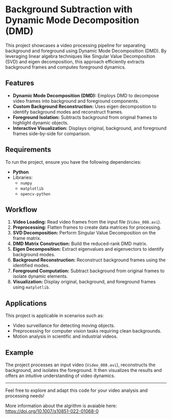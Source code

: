 # Background Subtraction with Dynamic Mode Decomposition (DMD)

This project showcases a video processing pipeline for separating background and foreground using Dynamic Mode Decomposition (DMD). By leveraging linear algebra techniques like Singular Value Decomposition (SVD) and eigen decomposition, this approach efficiently extracts background frames and computes foreground dynamics.

## Features

- **Dynamic Mode Decomposition (DMD):** Employs DMD to decompose video frames into background and foreground components.
- **Custom Background Reconstruction:** Uses eigen decomposition to identify background modes and reconstruct frames.
- **Foreground Isolation:** Subtracts background from original frames to highlight dynamic objects.
- **Interactive Visualization:** Displays original, background, and foreground frames side-by-side for comparison.

## Requirements

To run the project, ensure you have the following dependencies:

- **Python**
- Libraries:
  - `numpy`
  - `matplotlib`
  - `opencv-python`

## Workflow

1. **Video Loading:** Read video frames from the input file (`Video_008.avi`).
2. **Preprocessing:** Flatten frames to create data matrices for processing.
3. **SVD Decomposition:** Perform Singular Value Decomposition on the frame matrix.
4. **DMD Matrix Construction:** Build the reduced-rank DMD matrix.
5. **Eigen Decomposition:** Extract eigenvalues and eigenvectors to identify background modes.
6. **Background Reconstruction:** Reconstruct background frames using the identified modes.
7. **Foreground Computation:** Subtract background from original frames to isolate dynamic elements.
8. **Visualization:** Display original, background, and foreground frames using `matplotlib`.

## Applications

This project is applicable in scenarios such as:

- Video surveillance for detecting moving objects.
- Preprocessing for computer vision tasks requiring clean backgrounds.
- Motion analysis in scientific and industrial videos.

## Example

The project processes an input video (`Video_008.avi`), reconstructs the background, and isolates the foreground. It then visualizes the results and offers an intuitive understanding of video dynamics.

---

Feel free to explore and adapt this code for your video analysis and processing needs!

More information about the algrithm is avaiable here: https://doi.org/10.1007/s10851-022-01068-0
